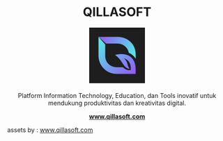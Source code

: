 <h1 align="center">QILLASOFT</h1>

<p align="center">
  <img src="img/logo_b.svg" alt="qillasoft-logo" width="128px" height="128px"/>
  <br>
  <br>
  <a>Platform Information Technology, Education, dan Tools inovatif untuk mendukung produktivitas dan kreativitas digital.</a>
  <br>
</p>

<p align="center">
  <a href="https://www.qillasoft.com"><strong>www.qillasoft.com</strong></a>
  <br>
</p>

assets by : www.qillasoft.com
